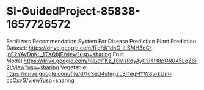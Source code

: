 # SI-GuidedProject-85838-1657726572
Fertilizers Recommendation System For Disease Prediction
Plant Prediction Dataset: https://drive.google.com/file/d/1dnC_ILSMH3oC-ipF2YAvDnKL_1TXQbjF/view?usp=sharing
Fruit Model:https://drive.google.com/file/d/1Kz_f8MsRdyAy03I4H8pOR045LqZ6ii2I/view?usp=sharing
Vegetable: https://drive.google.com/file/d/1d3eQ4shrgZL3r1egHYW8v-kUm-ccCxvG/view?usp=sharing

